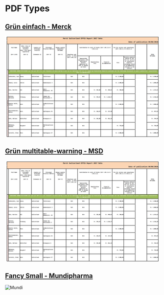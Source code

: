 # PDF Types
## [Grün einfach - Merck](http://localhost:8888/notebooks/data/1.%20pdfexport/files/Merck/0.%20Lists.ipynb)
![Merck](img/merk.jpg "Merck")

## [Grün multitable-warning - MSD](http://localhost:8888/notebooks/data/1.%20pdfexport/files/MSD/0.%20Lists.ipynb)
![Merck](img/merk.jpg "Merck")

## [Fancy Small - Mundipharma](http://localhost:8888/notebooks/data/1.%20pdfexport/files/Mundipharma/0.%20Lists.ipynb)
![Mundi](fancy_small.jpg "Mundi")